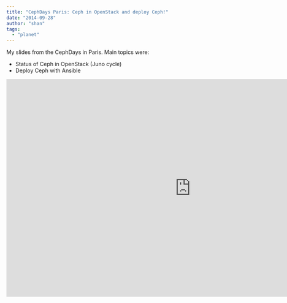 ```yaml
---
title: "CephDays Paris: Ceph in OpenStack and deploy Ceph!"
date: "2014-09-28"
author: "shan"
tags: 
  - "planet"
---
```


My slides from the CephDays in Paris. Main topics were:

- Status of Ceph in OpenStack (Juno cycle)
- Deploy Ceph with Ansible

  

<iframe src="https://docs.google.com/presentation/d/1GfvgHeYeonUnCMwYsyx93sjJh0ydsTIJie7SHA5srpk/embed?start=false&amp;loop=false&amp;delayms=3000" frameborder="0" width="960" height="569" allowfullscreen="true" mozallowfullscreen="true" webkitallowfullscreen="true"></iframe>
